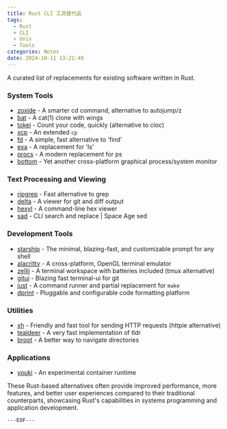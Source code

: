 ```yaml
---
title: Rust CLI 工具替代品
tags:
  - Rust
  - CLI
  - Unix
  - Tools
categories: Notes
date: 2024-10-11 13:21:49
---
```



A curated list of replacements for existing software written in Rust.

### System Tools

- [zoxide](https://github.com/ajeetdsouza/zoxide) - A smarter cd command, alternative to autojump/z
- [bat](https://github.com/sharkdp/bat) - A cat(1) clone with wings
- [tokei](https://github.com/XAMPPRocky/tokei) - Count your code, quickly (alternative to cloc)
- [xcp](https://github.com/tarka/xcp) - An extended `cp`
- [fd](https://github.com/sharkdp/fd) - A simple, fast alternative to 'find'
- [exa](https://github.com/ogham/exa) - A replacement for 'ls'
- [procs](https://github.com/dalance/procs) - A modern replacement for ps
- [bottom](https://github.com/ClementTsang/bottom) - Yet another cross-platform graphical process/system monitor

### Text Processing and Viewing

- [ripgrep](https://github.com/BurntSushi/ripgrep) - Fast alternative to grep
- [delta](https://github.com/dandavison/delta) - A viewer for git and diff output
- [hexyl](https://github.com/sharkdp/hexyl) - A command-line hex viewer
- [sad](https://github.com/ms-jpq/sad) - CLI search and replace | Space Age sed

### Development Tools

- [starship](https://github.com/starship/starship) - The minimal, blazing-fast, and customizable prompt for any shell
- [alacritty](https://github.com/alacritty/alacritty) - A cross-platform, OpenGL terminal emulator
- [zellij](https://github.com/zellij-org/zellij) - A terminal workspace with batteries included (tmux alternative)
- [gitui](https://github.com/extrawurst/gitui) - Blazing fast terminal-ui for git
- [just](https://github.com/casey/just) - A command runner and partial replacement for `make`
- [dprint](https://github.com/dprint/dprint) - Pluggable and configurable code formatting platform

### Utilities

- [xh](https://github.com/ducaale/xh) - Friendly and fast tool for sending HTTP requests (httpie alternative)
- [tealdeer](https://github.com/dbrgn/tealdeer) - A very fast implementation of tldr
- [broot](https://github.com/Canop/broot) - A better way to navigate directories

### Applications

- [youki](https://github.com/containers/youki) - An experimental container runtime

These Rust-based alternatives often provide improved performance, more features, and better user experiences compared to their traditional counterparts, showcasing Rust's capabilities in systems programming and application development.

`---EOF---`